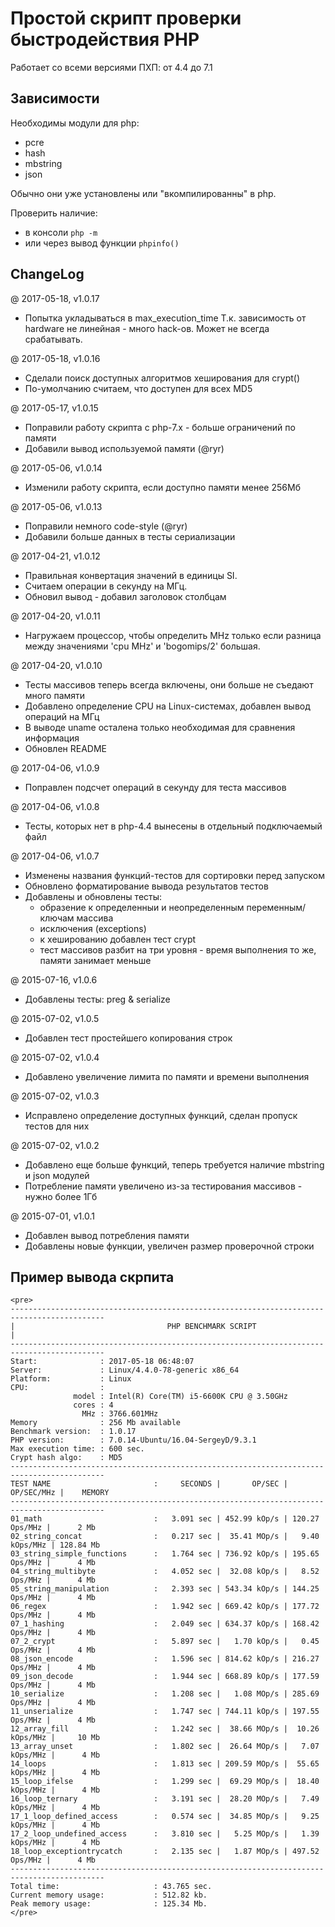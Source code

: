 # Простой скрипт проверки быстродействия PHP

Работает со всеми версиями ПХП: от 4.4 до 7.1

## Зависимости

Необходимы модули для php:

- pcre
- hash
- mbstring
- json

Обычно они уже установлены или "вкомпилированны" в php.

Проверить наличие:

- в консоли `php -m`
- или через вывод функции `phpinfo()`

## ChangeLog

@ 2017-05-18, v1.0.17

 * Попытка укладываться в max_execution_time
   Т.к. зависимость от hardware не линейная - много hack-ов.
   Может не всегда срабатывать.

@ 2017-05-18, v1.0.16

 * Сделали поиск доступных алгоритмов хеширования для crypt()
 * По-умолчанию считаем, что доступен для всех MD5

@ 2017-05-17, v1.0.15

 * Поправили работу скрипта с php-7.x - больше ограничений по памяти
 * Добавили вывод используемой памяти (@ryr)

@ 2017-05-06, v1.0.14

 * Изменили работу скрипта, если доступно памяти менее 256Мб

@ 2017-05-06, v1.0.13

 * Поправили немного code-style (@ryr)
 * Добавили больше данных в тесты сериализации

@ 2017-04-21, v1.0.12

 * Правильная конвертация значений в единицы SI.
 * Считаем операции в секунду на МГц.
 * Обновил вывод - добавил заголовок столбцам

@ 2017-04-20, v1.0.11

 * Нагружаем процессор, чтобы определить MHz только если разница между
   значениями 'cpu MHz' и 'bogomips/2' большая.

@ 2017-04-20, v1.0.10

 * Тесты массивов теперь всегда включены, они больше не съедают много памяти
 * Добавлено определение CPU на Linux-системах, добавлен вывод операций на МГц
 * В выводе uname осталена только необходимая для сравнения информация
 * Обновлен README

@ 2017-04-06, v1.0.9

 * Поправлен подсчет операций в секунду для теста массивов

@ 2017-04-06, v1.0.8

 * Тесты, которых нет в php-4.4 вынесены в отдельный подключаемый файл

@ 2017-04-06, v1.0.7

 * Изменены названия функций-тестов для сортировки перед запуском
 * Обновлено форматирование вывода результатов тестов
 * Добавлены и обновлены тесты:
   - образение к определенныи и неопределенным переменным/ключам массива
   - исключения (exceptions)
   - к хешированию добавлен тест crypt
   - тест массивов разбит на три уровня - время выполнения то же, памяти занимает меньше

@ 2015-07-16, v1.0.6

 * Добавлены тесты: preg & serialize

@ 2015-07-02, v1.0.5

 * Добавлен тест простейшего копирования строк

@ 2015-07-02, v1.0.4

 * Добавлено увеличение лимита по памяти и времени выполнения

@ 2015-07-02, v1.0.3

 * Исправлено определение доступных функций, сделан пропуск тестов для них

@ 2015-07-02, v1.0.2

 * Добавлено еще больше функций, теперь требуется наличие mbstring и json модулей
 * Потребление памяти увеличено из-за тестирования массивов - нужно более 1Гб

@ 2015-07-01, v1.0.1

 * Добавлен вывод потребления памяти
 * Добавлены новые функции, увеличен размер проверочной строки

## Пример вывода скрпита

```
<pre>
-------------------------------------------------------------------------------------------
|                                  PHP BENCHMARK SCRIPT                                   |
-------------------------------------------------------------------------------------------
Start:              : 2017-05-18 06:48:07
Server:             : Linux/4.4.0-78-generic x86_64
Platform:           : Linux
CPU:                :
              model : Intel(R) Core(TM) i5-6600K CPU @ 3.50GHz
              cores : 4
                MHz : 3766.601MHz
Memory              : 256 Mb available
Benchmark version:  : 1.0.17
PHP version:        : 7.0.14-Ubuntu/16.04-SergeyD/9.3.1
Max execution time: : 600 sec.
Crypt hash algo:    : MD5
-------------------------------------------------------------------------------------------
TEST NAME                       :     SECONDS |       OP/SEC |      OP/SEC/MHz |    MEMORY
-------------------------------------------------------------------------------------------
01_math                         :   3.091 sec | 452.99 kOp/s | 120.27  Ops/MHz |      2 Mb
02_string_concat                :   0.217 sec |  35.41 MOp/s |   9.40 kOps/MHz | 128.84 Mb
03_string_simple_functions      :   1.764 sec | 736.92 kOp/s | 195.65  Ops/MHz |      4 Mb
04_string_multibyte             :   4.052 sec |  32.08 kOp/s |   8.52  Ops/MHz |      4 Mb
05_string_manipulation          :   2.393 sec | 543.34 kOp/s | 144.25  Ops/MHz |      4 Mb
06_regex                        :   1.942 sec | 669.42 kOp/s | 177.72  Ops/MHz |      4 Mb
07_1_hashing                    :   2.049 sec | 634.37 kOp/s | 168.42  Ops/MHz |      4 Mb
07_2_crypt                      :   5.897 sec |   1.70 kOp/s |   0.45  Ops/MHz |      4 Mb
08_json_encode                  :   1.596 sec | 814.62 kOp/s | 216.27  Ops/MHz |      4 Mb
09_json_decode                  :   1.944 sec | 668.89 kOp/s | 177.59  Ops/MHz |      4 Mb
10_serialize                    :   1.208 sec |   1.08 MOp/s | 285.69  Ops/MHz |      4 Mb
11_unserialize                  :   1.747 sec | 744.11 kOp/s | 197.55  Ops/MHz |      4 Mb
12_array_fill                   :   1.242 sec |  38.66 MOp/s |  10.26 kOps/MHz |     10 Mb
13_array_unset                  :   1.802 sec |  26.64 MOp/s |   7.07 kOps/MHz |      4 Mb
14_loops                        :   1.813 sec | 209.59 MOp/s |  55.65 kOps/MHz |      4 Mb
15_loop_ifelse                  :   1.299 sec |  69.29 MOp/s |  18.40 kOps/MHz |      4 Mb
16_loop_ternary                 :   3.191 sec |  28.20 MOp/s |   7.49 kOps/MHz |      4 Mb
17_1_loop_defined_access        :   0.574 sec |  34.85 MOp/s |   9.25 kOps/MHz |      4 Mb
17_2_loop_undefined_access      :   3.810 sec |   5.25 MOp/s |   1.39 kOps/MHz |      4 Mb
18_loop_exceptiontrycatch       :   2.135 sec |   1.87 MOp/s | 497.52  Ops/MHz |      4 Mb
-------------------------------------------------------------------------------------------
Total time:                     : 43.765 sec.
Current memory usage:           : 512.82 kb.
Peak memory usage:              : 125.34 Mb.
</pre>
```
